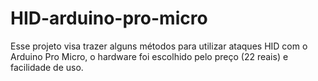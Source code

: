 # HID-arduino-pro-micro

Esse projeto visa trazer alguns métodos para utilizar ataques HID com o Arduino Pro Micro, o hardware foi escolhido pelo preço (22 reais) e facilidade de uso.